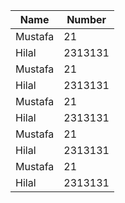 | Name    | Number  |
|---------|---------|
| Mustafa | 21      |
| Hilal   | 2313131 |
| Mustafa | 21      |
| Hilal   | 2313131 |
| Mustafa | 21      |
| Hilal   | 2313131 |
| Mustafa | 21      |
| Hilal   | 2313131 |
| Mustafa | 21      |
| Hilal   | 2313131 |
